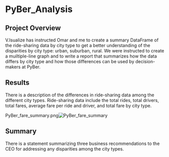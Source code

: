 # PyBer_Analysis

## Project Overview
V.Isualize has instructed Omar and me to create a summary DataFrame of the ride-sharing data by city type to get a better understanding of the disparities by city type: urban, suburban, rural. We were instructed to create a muiltiple-line graph and to write a report that summarizes how the data differs by city type and how those differences can be used by decision-makers at PyBer. 

## Results
There is a description of the differences in ride-sharing data among the different city types. Ride-sharing data include the total rides, total drivers, total fares, average fare per ride and driver, and total fare by city type.

PyBer_fare_summary.png![PyBer_fare_summary](https://user-images.githubusercontent.com/84995704/125669964-0b014dc7-7c62-4cba-8bb8-3ce56f35db60.png)

## Summary
There is a statement summarizing three business recommendations to the CEO for addressing any disparities among the city types.




